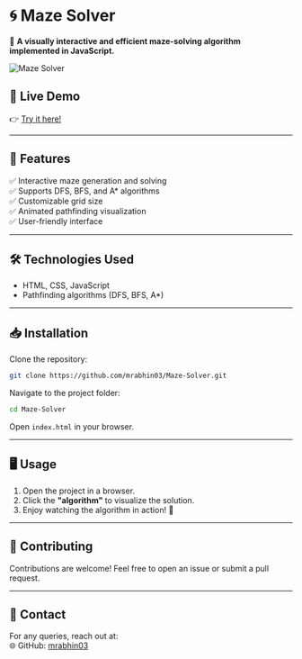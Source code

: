 # 🌀 Maze Solver

🚀 **A visually interactive and efficient maze-solving algorithm implemented in JavaScript.**

![Maze Solver](https://mrabhin03.github.io/Maze-Solver/assets/demo.gif)

## 🔗 Live Demo
👉 [Try it here!](https://mrabhin03.github.io/Maze-Solver/)

---

## 📌 Features
✅ Interactive maze generation and solving  
✅ Supports DFS, BFS, and A* algorithms  
✅ Customizable grid size  
✅ Animated pathfinding visualization  
✅ User-friendly interface  

---

## 🛠️ Technologies Used
- HTML, CSS, JavaScript
- Pathfinding algorithms (DFS, BFS, A*)

---

## 📥 Installation
Clone the repository:
```sh
git clone https://github.com/mrabhin03/Maze-Solver.git
```
Navigate to the project folder:
```sh
cd Maze-Solver
```
Open `index.html` in your browser.

---

## 🖥️ Usage
1. Open the project in a browser.
2. Click the **"algorithm"** to visualize the solution.
3. Enjoy watching the algorithm in action! 🎯

---


## 🤝 Contributing
Contributions are welcome! Feel free to open an issue or submit a pull request.

---


## 📧 Contact
For any queries, reach out at:  
🌐 GitHub: [mrabhin03](https://github.com/mrabhin03/)

